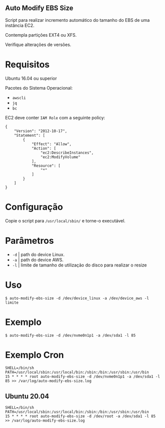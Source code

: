 ## Auto Modify EBS Size
Script para realizar incremento automático do tamanho do EBS de uma instância EC2.

Contempla partições EXT4 ou XFS.

Verifique alterações de versões.

# Requisitos
Ubuntu 16.04 ou superior

Pacotes do Sistema Operacional:

 * `awscli`
 * `jq`
 * `bc`

EC2 deve conter `IAM Role` com a seguinte policy:
```
{
    "Version": "2012-10-17",
    "Statement": [
        {
            "Effect": "Allow",
            "Action": [
                "ec2:DescribeInstances",
                "ec2:ModifyVolume"
            ],
            "Resource": [
                "*"
            ]
        }
    ]
}
```

# Configuração
Copie o script para `/usr/local/sbin/` e torne-o executável.

# Parâmetros

 * `-d` | path do device Linux.
 * `-a` | path do device AWS.
 * `-l` | limite de tamanho de utilização do disco para realizar o resize

# Uso
```
$ auto-modify-ebs-size -d /dev/device_linux -a /dev/device_aws -l limite
```

# Exemplo
```
$ auto-modify-ebs-size -d /dev/nvme0n1p1 -a /dev/sda1 -l 85
```

# Exemplo Cron
```
SHELL=/bin/sh
PATH=/usr/local/sbin:/usr/local/bin:/sbin:/bin:/usr/sbin:/usr/bin
15 * * * * root auto-modify-ebs-size -d /dev/nvme0n1p1 -a /dev/sda1 -l 85 >> /var/log/auto-modify-ebs-size.log
```
## Ubuntu 20.04
```
SHELL=/bin/sh
PATH=/usr/local/sbin:/usr/local/bin:/sbin:/bin:/usr/sbin:/usr/bin
15 * * * * root auto-modify-ebs-size -d /dev/root -a /dev/sda1 -l 85 >> /var/log/auto-modify-ebs-size.log
```